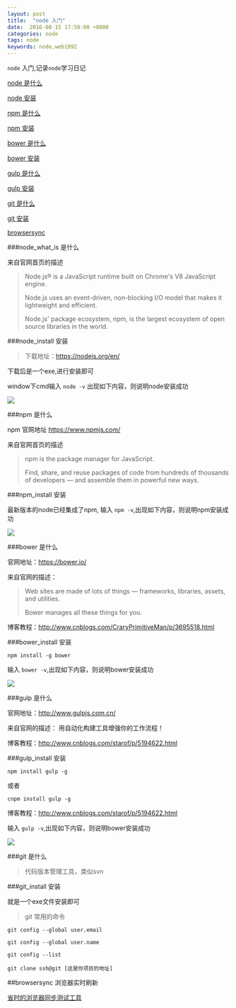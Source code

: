 ```yaml
---
layout: post
title:  "node 入门"
date:  2016-08-15 17:50:00 +0800
categories: node
tags: node
keywords: node,web1992
---
```


`node` 入门,记录`node`学习日记

<!--more-->

[node 是什么][#node_what_is]

[node 安装][#node_install]

[npm 是什么][#npm]

[npm 安装][#npm_install]

[bower 是什么][#bower]

[bower 安装][#bower_install]

[gulp 是什么][#gulp]

[gulp 安装][#gulp_install]


[git 是什么][#git]

[git 安装][#git_install]

[browsersync][#browsersync]



<a herf="#node_what_is"> </a>
###node_what_is 是什么

来自官网首页的描述
>Node.js® is a JavaScript runtime built on Chrome's V8 JavaScript engine.
>
>Node.js uses an event-driven, non-blocking I/O model that makes it lightweight and efficient.
> 
>Node.js' package ecosystem, npm, is the largest ecosystem of open source libraries in the world.
>

<a herf="#node_install"> </a>
###node_install 安装

>下载地址：https://nodejs.org/en/
>
下载后是一个exe,进行安装即可

window下cmd输入 `node -v` 出现如下内容，则说明node安装成功

![](http://i.imgur.com/4UYdpXV.jpg)


<a herf="#npm"> </a>
###npm 是什么

npm 官网地址 https://www.npmjs.com/

来自官网首页的描述
>npm is the package manager for JavaScript.
> 
>Find, share, and reuse packages of code from hundreds of thousands of developers — and assemble them in powerful new ways.


<a herf="#node_install"> </a>
###npm_install 安装

最新版本的node已经集成了npm, 输入 `npm -v`,出现如下内容，则说明npm安装成功

![](http://i.imgur.com/omBd0PE.jpg)


<a herf="#bower"> </a>
###bower 是什么

官网地址：https://bower.io/

来自官网的描述：
>Web sites are made of lots of things — frameworks, libraries, assets, and utilities.
>
>Bower manages all these things for you.


博客教程：http://www.cnblogs.com/CraryPrimitiveMan/p/3695518.html

<a herf="#bower_install"> </a>
###bower_install 安装

`npm install -g bower`

输入 `bower -v`,出现如下内容，则说明bower安装成功

![](http://i.imgur.com/EFHsBWj.jpg)




<a herf="#bower"> </a>
###gulp 是什么

官网地址：http://www.gulpjs.com.cn/

来自官网的描述：
用自动化构建工具增强你的工作流程！

博客教程：http://www.cnblogs.com/starof/p/5194622.html



<a herf="#bower_install"> </a>
###gulp_install 安装

`npm install gulp -g`

或者

`cnpm install gulp -g`

博客教程：http://www.cnblogs.com/starof/p/5194622.html

输入 `gulp -v`,出现如下内容，则说明bower安装成功

![](http://i.imgur.com/O1WYvrG.jpg)


<a herf="#git"> </a>
###git 是什么

> 代码版本管理工具，类似svn

<a herf="#git_install"> </a>
###git_install 安装

就是一个exe文件安装即可

> git 常用的命令
>

```
git config --global user.email 

git config --global user.name 

git config --list
 
git clone ssh@git [这是你项目的地址]

```


##browsersync 浏览器实时刷新

[省时的浏览器同步测试工具](http://www.browsersync.cn/)


[#node_what_is]:#node_what_is
[#node_install]:#node_install
[#npm]:#npm
[#npm_install]:#npm_install
[#bower]:#bower
[#bower_install]:#bower_install
[#gulp]:#gulp
[#gulp_install]:#gulp_install
[#git]:#git
[#git_install]:#git_install
[#browsersync]:#browsersync



